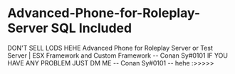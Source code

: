 # Advanced-Phone-for-Roleplay-Server SQL Included
DON'T SELL LODS HEHE
Advanced Phone for Roleplay Server or Test Server | ESX Framework and Custom Framework -- Conan Sy#0101
IF YOU HAVE ANY PROBLEM JUST DM ME -- Conan Sy#0101 -- hehe :>>>>>
